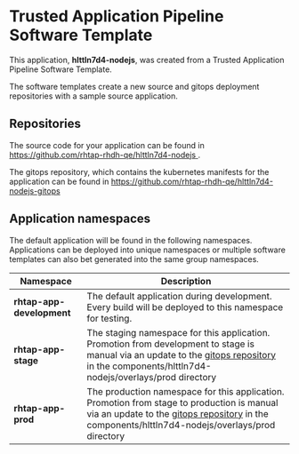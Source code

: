 # Trusted Application Pipeline Software Template

This application, **hlttln7d4-nodejs**, was created from a Trusted Application Pipeline Software Template.

The software templates create a new source and gitops deployment repositories with a sample source application. 

## Repositories

The source code for your application can be found in [https://github.com/rhtap-rhdh-qe/hlttln7d4-nodejs ](https://github.com/rhtap-rhdh-qe/hlttln7d4-nodejs ).
 
The gitops repository, which contains the kubernetes manifests for the application can be found in 
[https://github.com/rhtap-rhdh-qe/hlttln7d4-nodejs-gitops ](https://github.com/rhtap-rhdh-qe/hlttln7d4-nodejs-gitops ) 

## Application namespaces 

The default application will be found in the following namespaces. Applications can be deployed into unique namespaces or multiple software templates can also bet generated into the same group namespaces.  

|  Namespace   |  Description   |  
| -------- | -------- |   
| **rhtap-app-development** | The default application during development. Every build will be deployed to this namespace for testing. | 
| **rhtap-app-stage** | The staging namespace for this application. Promotion from development to stage is manual via an update to the [gitops repository](https://github.com/rhtap-rhdh-qe/hlttln7d4-nodejs-gitops ) in the components/hlttln7d4-nodejs/overlays/prod directory |  
| **rhtap-app-prod** | The production namespace for this application. Promotion from stage to production is manual via an update to the [gitops repository](https://github.com/rhtap-rhdh-qe/hlttln7d4-nodejs-gitops ) in the components/hlttln7d4-nodejs/overlays/prod directory | 